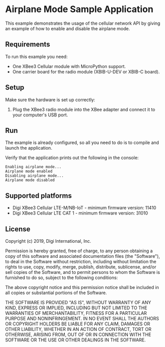 Airplane Mode Sample Application
================================

This example demonstrates the usage of the cellular network API by giving an
example of how to enable and disable the airplane mode.

Requirements
------------

To run this example you need:

* One XBee3 Cellular module with MicroPython support.
* One carrier board for the radio module (XBIB-U-DEV or XBIB-C board).

Setup
-----

Make sure the hardware is set up correctly:

1. Plug the XBee3 radio module into the XBee adapter and connect it to your
   computer's USB port.

Run
---

The example is already configured, so all you need to do is to compile and
launch the application.

Verify that the application prints out the following in the console:

    Enabling airplane mode...
    Airplane mode enabled
    Disabling airplane mode...
    Airplane mode disabled

Supported platforms
-------------------

* Digi XBee3 Cellular LTE-M/NB-IoT - minimum firmware version: 11410
* Digi XBee3 Cellular LTE CAT 1 - minimum firmware version: 31010

License
-------

Copyright (c) 2019, Digi International, Inc.

Permission is hereby granted, free of charge, to any person obtaining a copy
of this software and associated documentation files (the "Software"), to deal
in the Software without restriction, including without limitation the rights
to use, copy, modify, merge, publish, distribute, sublicense, and/or sell
copies of the Software, and to permit persons to whom the Software is
furnished to do so, subject to the following conditions:

The above copyright notice and this permission notice shall be included in all
copies or substantial portions of the Software.

THE SOFTWARE IS PROVIDED "AS IS", WITHOUT WARRANTY OF ANY KIND, EXPRESS OR
IMPLIED, INCLUDING BUT NOT LIMITED TO THE WARRANTIES OF MERCHANTABILITY,
FITNESS FOR A PARTICULAR PURPOSE AND NONINFRINGEMENT. IN NO EVENT SHALL THE
AUTHORS OR COPYRIGHT HOLDERS BE LIABLE FOR ANY CLAIM, DAMAGES OR OTHER
LIABILITY, WHETHER IN AN ACTION OF CONTRACT, TORT OR OTHERWISE, ARISING FROM,
OUT OF OR IN CONNECTION WITH THE SOFTWARE OR THE USE OR OTHER DEALINGS IN THE
SOFTWARE.